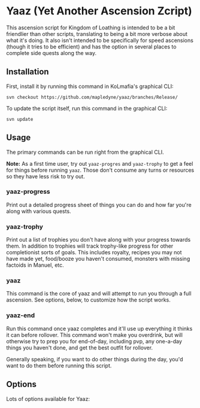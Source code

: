 # Yaaz (Yet Another Ascension Zcript)

This ascension script for Kingdom of Loathing is intended to be a bit friendlier
than other scripts, translating to being a bit more verbose about what it's
doing. It also isn't intended to be specifically for speed ascensions (though
it tries to be efficient) and has the option in several places to complete
side quests along the way.

## Installation

First, install it by running this command in KoLmafia's graphical CLI:

```
svn checkout https://github.com/mapledyne/yaaz/branches/Release/
```

To update the script itself, run this command in the graphical CLI:

```
svn update
```

## Usage

The primary commands can be run right from the graphical CLI.

**Note:** As a first time user, try out `yaaz-progres` and `yaaz-trophy` to get
a feel for things before running `yaaz`. Those don't consume any turns or
resources so they have less risk to try out.

### yaaz-progress

Print out a detailed progress sheet of things you can do and how far you're
along with various quests.

### yaaz-trophy

Print out a list of trophies you don't have along with your progress towards
them. In addition to trophies will track trophy-like progress for other
completionist sorts of goals. This includes royalty, recipes you may not have
made yet, food/booze you haven't consumed, monsters with missing factoids in
Manuel, etc.

### yaaz

This command is the core of yaaz and will attempt to run you through a full
ascension. See options, below, to customize how the script works.

### yaaz-end

Run this command once yaaz completes and it'll use up everything it thinks it
can before rollover. This command won't make you overdrink, but will otherwise
try to prep you for end-of-day, including pvp, any one-a-day things you haven't
done, and get the best outfit for rollover.

Generally speaking, if you want to do other things during the day, you'd want
to do them before running this script.

## Options

Lots of options available for Yaaz:
